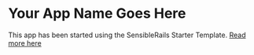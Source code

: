 # Your App Name Goes Here
       
This app has been started using the SensibleRails Starter Template. 
[Read more here](sensible_rails/README.md)
